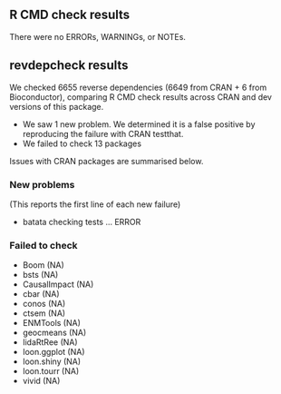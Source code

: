 ## R CMD check results

There were no ERRORs, WARNINGs, or NOTEs.

## revdepcheck results

We checked 6655 reverse dependencies (6649 from CRAN + 6 from Bioconductor), comparing R CMD check results across CRAN and dev versions of this package.

 * We saw 1 new problem. We determined it is a false positive by
   reproducing the failure with CRAN testthat.
 * We failed to check 13 packages

Issues with CRAN packages are summarised below.

### New problems
(This reports the first line of each new failure)

* batata
  checking tests ... ERROR

### Failed to check

* Boom         (NA)
* bsts         (NA)
* CausalImpact (NA)
* cbar         (NA)
* conos        (NA)
* ctsem        (NA)
* ENMTools     (NA)
* geocmeans    (NA)
* lidaRtRee    (NA)
* loon.ggplot  (NA)
* loon.shiny   (NA)
* loon.tourr   (NA)
* vivid        (NA)
